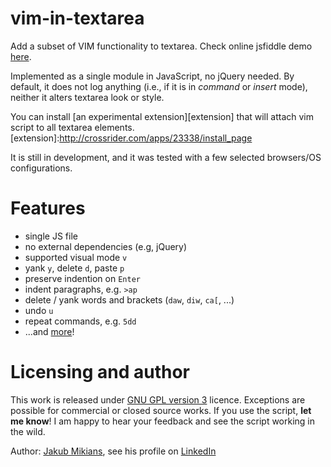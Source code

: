 # vim-in-textarea #

Add a subset of VIM functionality to textarea. Check online jsfiddle demo [here][demo-link].

[demo-link]: http://jsfiddle.net/gh/gist/mootools/1.2/4397764/

Implemented as a single module in JavaScript, no jQuery needed.  By default, it
does not log anything (i.e., if it is in *command* or *insert* mode), neither
it alters textarea look or style.

You can install [an experimental extension][extension] that will attach vim script to all textarea elements.
[extension]:http://crossrider.com/apps/23338/install_page

It is still in development, and it was tested with a few selected browsers/OS configurations.

# Features #

* single JS file
* no external dependencies (e.g, jQuery)
* supported visual mode `v`
* yank `y`, delete `d`, paste `p`
* preserve indention on `Enter`
* indent paragraphs, e.g. `>ap`
* delete / yank words and brackets (`daw`, `diw`, `ca[`, ...)
* undo `u`
* repeat commands, e.g. `5dd`
* ...and [more][available commands]!

[available commands]:https://github.com/jakub-m/vim-in-textarea/wiki/Available-commands

# Licensing and author #

This work is released under [GNU GPL version 3][gpl] licence. Exceptions are
possible for commercial or closed source works.  If you use the script, **let
me know**! I am happy to hear your feedback and see the script working in the
wild.

[gpl]: http://www.gnu.org/licenses/gpl.html

Author: [Jakub Mikians][mymail], see his profile on [LinkedIn][linkedin]

[linkedin]: http://www.linkedin.com/pub/jakub-mikians/19/549/608
[mymail]: jakub.mikians-AT-gmail-com




